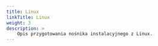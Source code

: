 ```yaml
---
title: Linux
linkTitle: Linux
weight: 3
description: >
    Opis przygotowania nośnika instalacyjnego z Linux.
---
```


